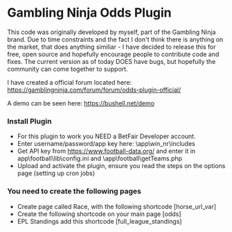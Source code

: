 # Gambling Ninja Odds Plugin #

This code was originally developed by myself, part of the Gambling Ninja brand. Due to time constraints and the fact I don't think there is anything on the market, that does anything similiar - I have decided to release this for free, open source and hopefully encourage people to contribute code and fixes. The current version as of today DOES have bugs, but hopefully the community can come together to support.

I have created a official forum located here: https://gamblingninja.com/forum/forum/odds-plugin-official/

A demo can be seen here: https://bushell.net/demo

### Install Plugin ###

* For this plugin to work you NEED a BetFair Developer account.
* Enter username/password/app key here: \app\win_nr\includes
* Get API key from https://www.football-data.org/ and enter it in app\football\lib\config.ini and \app\football\getTeams.php
* Upload and activate the plugin, ensure you read the steps on the options page (setting up cron jobs)


### You need to create the following pages ###

* Create page called Race, with the following shortcode [horse_url_var]
* Create the following shortcode on your main page [odds]
* EPL Standings add this shortcode [full_league_standings]


